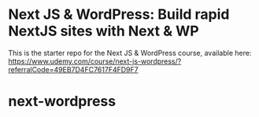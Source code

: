 # Next JS & WordPress: Build rapid NextJS sites with Next & WP
This is the starter repo for the Next JS & WordPress course, available here:
https://www.udemy.com/course/next-js-wordpress/?referralCode=49EB7D4FC7617F4FD9F7
# next-wordpress
